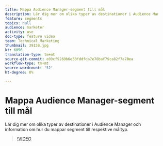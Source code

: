 ```yaml
---
title: Mappa Audience Manager-segment till mål
description: Lär dig mer om olika typer av destinationer i Audience Manager och information om hur du mappar segment till respektive måltyp.
feature: segments
topics: null
audience: marketer
activity: use
doc-type: feature video
team: Technical Marketing
thumbnail: 39158.jpg
kt: 6056
translation-type: tm+mt
source-git-commit: e00cf9269b6e33fddfda7e70baf79ca82f7a70ea
workflow-type: tm+mt
source-wordcount: '52'
ht-degree: 0%

---
```



# Mappa Audience Manager-segment till mål

Lär dig mer om olika typer av destinationer i Audience Manager och information om hur du mappar segment till respektive måltyp.

>[!VIDEO](https://video.tv.adobe.com/v/39158/?quality=12&learn=on)
